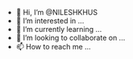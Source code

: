 - 👋 Hi, I’m @NILESHKHUS
- 👀 I’m interested in ...
- 🌱 I’m currently learning ...
- 💞️ I’m looking to collaborate on ...
- 📫 How to reach me ...

<!---
NILESHKHUS/NILESHKHUS is a ✨ special ✨ repository because its `README.md` (this file) appears on your GitHub profile.
You can click the Preview link to take a look at your changes.
--->

